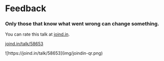 <h1>Feedback</h1>
<h3>Only those that know what went wrong can change something.</h3>
<div class="multicolumn">
<div>
<p>You can rate this talk at <a href="http://joind.in">joind.in</a>.</p>
<p><a href="http://hei.gl/2">joind.in/talk/58653</a></p>
</div>
<div>
![https://joind.in/talk/58653](img/joindin-qr.png)
</div>
</div>